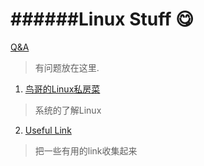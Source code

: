 ######Linux Stuff :yum: 
=====
[Q&A](https://github.com/YixuanBurnett/LinuxStuff/issues)
>有问题放在这里.

1. [鸟哥的Linux私房菜](http://linux.vbird.org/aboutmysite.php)  
>系统的了解Linux  

2. [Useful Link](./Useful_Link.md )  
>把一些有用的link收集起来
